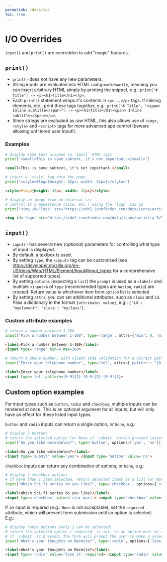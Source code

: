 ```yaml
---
permalink: /docs/io/
toc: true
---
```


# I/O Overrides

`input()` and `print()` are overridden to add "magic" features.

## `print()`

* `print()` does not have any new parameters.
* String inputs are evaluated into HTML using `markdownify`, meaning you can insert arbitrary HTML simply by printing the snippet, e.g.: `print("# Title") -> <p><h1>Title</h1></p>`.
* Each `print()` statement wraps it's contents in `<p>...</p>` tags. If inlining elements, etc., print these tags together, e.g.: `print("# Title", "<span> Inline subtitle</span>") -> <p><h1>Title</h1><span> Inline subtitle</span></p>`.
* Since strings are evaluated as raw HTML, this also allows use of `<img>`, `<style>` and `<script>` tags for more advanced app control (beware allowing unfiltered user input!).

### Examples

```python
# display some text wrapped in `small` HTML tags
print("<small>This is some subtext, it's not important.</small>")
```

```html
<small>This is some subtext, it's not important.</small>
```

```python
# inject a `style` tag into the page.
print("<style>#logo{height: 32px; width: 32px}</style>")
```

```html
<style>#logo{height: 32px; width: 32px}</style>
```

```python
# display an image from an external src
# control it's appearence (size, etc.) using the `logo` CSS id
print("<img id='logo' src='https://cdn2.iconfinder.com/data/icons/activity-5/50/1F3A8-artist-palette-1024.png'>")
```

```html
<img id='logo' src='https://cdn2.iconfinder.com/data/icons/activity-5/50/1F3A8-artist-palette-1024.png'>
```

## `input()`

* `input()` has several new (_optional_) parameters for controlling what type of input is displayed.
* By default, a textbox is used.
* By setting `type`, the `<input>` tag can be customised (see https://developer.mozilla.org/en-US/docs/Web/HTML/Element/Input#input_types for a comprehensive list of supported types).
* By setting `options` (expecting a `list`) the `prompt` is used as a `<label>` and multiple `<input>`s of `type` (recommended types are `button`, `radio`) are created. Return value is whichever item from `option` list is selected. 
* By setting `attrs`, you can set additional attributes, such as `class` and `id`. Pass a dictionary in the format `{attribute: value}`, e.g.: `{'id': "myelement", 'class': "myclass"}`.

### Custom attribute examples

```python
# return a number between 1-100
input("Pick a number between 1-100", type='range', attrs={'min': 0, 'max': 100})
```

```html
<label>Pick a number between 1-100</label>
<input type='range' min=0 max=100>
```

```python
# return a phone number, with client side validation for a correct pattern
input("Enter your telephone number", type='tel', attrs={'pattern': "[0-9]{3}-[0-9]{2}-[0-9]{3}"})
```

```html
<label>Enter your telephone number</label>
<input type='tel' pattern=[0-9]{3}-[0-9]{2}-[0-9]{3}>
```

## Custom option examples

For input types such as `button`, `radio` and `checkbox`, multiple inputs can be rendered at once. This is an optional argument for all inputs, but will only have an effect for these listed input types.

`button` and `radio` inputs can return a single option, or `None`, e.g.:
```python
# display 2 buttons
# return the selected option (or None if `submit` button pressed instead)
input("Do you like watermelon?", type='button', options=['yes', 'no'])
```

```html
<label>Do you like watermelon?</label>
<input type='submit' value='yes'> <input type='button' value='no'>
```

`checkbox` inputs can return any combination of options, or `None`, e.g.:
```python
# display 2 checkbox options
# if more than 1 item selected, return selected items as a list (or None if `submit` button pressed instead)
input("Which Sci-fi series do you like?", type='checkbox', options=['star wars', 'star trek'])
```

```html
<label>Which Sci-fi series do you like?</label>
<input type='checkbox' value='star wars'> <input type='checkbox' value='star trek'>
```

If an input is required (e.g.: `None` is not acceptable), set the `required` attribute, which will prevent form submission until an option is selected. E.g.:
```python
# display radio options (only 1 can be selected)
# return the selected option (`required` is set, so an option must be selected)
# if `submit` is pressed, the form will prompt the user to make a selection before being allowed to submit
input("What's your thoughts on Marmite?", type='radio', options=['love it', 'hate it'], attrs={'required': True})
```

```html
<label>What's your thoughts on Marmite?</label>
<input type='radio' value='love it' required> <input type='radio' value='hate it' required>
```
